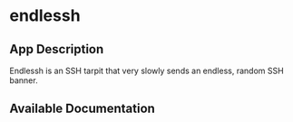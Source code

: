 # endlessh

## App Description

Endlessh is an SSH tarpit that very slowly sends an endless, random SSH banner.

## Available Documentation

